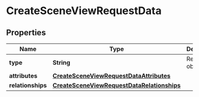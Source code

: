 

# CreateSceneViewRequestData


## Properties

Name | Type | Description | Notes
------------ | ------------- | ------------- | -------------
**type** | **String** | Resource object type. | 
**attributes** | [**CreateSceneViewRequestDataAttributes**](CreateSceneViewRequestDataAttributes.md) |  | 
**relationships** | [**CreateSceneViewRequestDataRelationships**](CreateSceneViewRequestDataRelationships.md) |  |  [optional]



